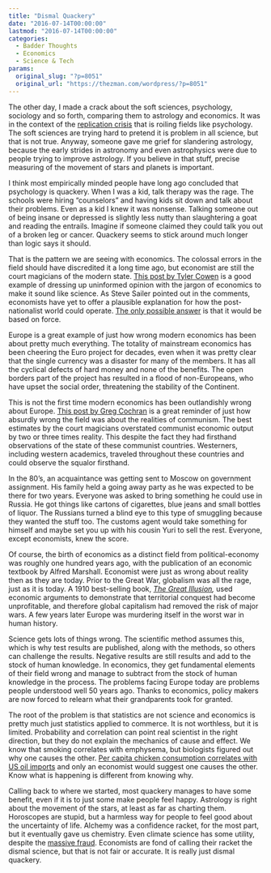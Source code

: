 ```yaml
---
title: "Dismal Quackery"
date: "2016-07-14T00:00:00"
lastmod: "2016-07-14T00:00:00"
categories:
  - Badder Thoughts
  - Economics
  - Science & Tech
params:
  original_slug: "?p=8051"
  original_url: "https://thezman.com/wordpress/?p=8051"
---
```


The other day, I made a crack about the soft sciences, psychology,
sociology and so forth, comparing them to astrology and economics. It
was in the context of the [replication
crisis](https://en.wikipedia.org/wiki/Replication_crisis) that is
roiling fields like psychology. The soft sciences are trying hard to
pretend it is problem in all science, but that is not true. Anyway,
someone gave me grief for slandering astrology, because the
early strides in astronomy and even astrophysics were due to people
trying to improve astrology. If you believe in that stuff, precise
measuring of the movement of stars and planets is important.

I think most empirically minded people have long ago concluded that
psychology is quackery. When I was a kid, talk therapy was the rage. The
schools were hiring “counselors” and having kids sit down and talk about
their problems. Even as a kid I knew it was nonsense. Talking someone
out of being insane or depressed is slightly less nutty than
slaughtering a goat and reading the entrails. Imagine if someone claimed
they could talk you out of a broken leg or cancer. Quackery seems to
stick around much longer than logic says it should.

That is the pattern we are seeing with economics. The colossal errors in
the field should have discredited it a long time ago, but economist are
still the court magicians of the modern state. [This post by Tyler
Cowen](http://marginalrevolution.com/marginalrevolution/2016/06/why-brexit-happened-the-lens-of-japan.html)
is a good example of dressing up uninformed opinion with the jargon of
economics to make it sound like science. As Steve Sailer pointed out in
the comments, economists have yet to offer a plausible explanation for
how the post-nationalist world could operate. [The only possible
answer](http://thezman.com/wordpress/?p=7935) is that it would be based
on force.

Europe is a great example of just how wrong modern economics has been
about pretty much everything. The totality of mainstream economics has
been cheering the Euro project for decades, even when it was pretty
clear that the single currency was a disaster for many of the members.
It has all the cyclical defects of hard money and none of the benefits.
The open borders part of the project has resulted in a flood of
non-Europeans, who have upset the social order, threatening the
stability of the Continent.

This is not the first time modern economics has been outlandishly wrong
about Europe. [This post by Greg
Cochran](https://westhunt.wordpress.com/2016/07/02/economists-and-the-reds/)
is a great reminder of just how absurdly wrong the field was about the
realities of communism. The best estimates by the court magicians
overstated communist economic output by two or three times reality. This
despite the fact they had firsthand observations of the state of these
communist countries. Westerners, including western academics, traveled
throughout these countries and could observe the squalor firsthand.

In the 80’s, an acquaintance was getting sent to Moscow on government
assignment. His family held a going away party as he was expected to be
there for two years. Everyone was asked to bring something he could use
in Russia. He got things like cartons of cigarettes, blue jeans and
small bottles of liquor. The Russians turned a blind eye to this type of
smuggling because they wanted the stuff too. The customs agent would
take something for himself and maybe set you up with his cousin Yuri to
sell the rest. Everyone, except economists, knew the score.

Of course, the birth of economics as a distinct field from
political-economy was roughly one hundred years ago, with the
publication of an economic textbook by Alfred Marshall. Economist were
just as wrong about reality then as they are today. Prior to the Great
War, globalism was all the rage, just as it is today. A 1910
best-selling book, *[The Great
Illusion](https://en.wikipedia.org/wiki/The_Great_Illusion),* used
economic arguments to demonstrate that territorial conquest had become
unprofitable, and therefore global capitalism had removed the risk of
major wars. A few years later Europe was murdering itself in the worst
war in human history.

Science gets lots of things wrong. The scientific method assumes this,
which is why test results are published, along with the methods, so
others can challenge the results. Negative results are still results and
add to the stock of human knowledge. In economics, they get fundamental
elements of their field wrong and manage to subtract from the stock of
human knowledge in the process. The problems facing Europe today are
problems people understood well 50 years ago. Thanks to economics,
policy makers are now forced to relearn what their grandparents took for
granted.

The root of the problem is that statistics are not science and economics
is pretty much just statistics applied to commerce. It is not worthless,
but it is limited. Probability and correlation can point real scientist
in the right direction, but they do not explain the mechanics of cause
and effect. We know that smoking correlates with emphysema, but
biologists figured out why one causes the other. [Per capita chicken
consumption correlates with US oil
imports](http://tylervigen.com/spurious-correlations) and only an
economist would suggest one causes the other. Know what is happening is
different from knowing why.

Calling back to where we started, most quackery manages to have some
benefit, even if it is to just some make people feel happy. Astrology is
right about the movement of the stars, at least as far as charting them.
Horoscopes are stupid, but a harmless way for people to feel good about
the uncertainty of life. Alchemy was a confidence racket, for the most
part, but it eventually gave us chemistry. Even climate science has some
utility, despite the [massive
fraud](http://www.meteo.psu.edu/holocene/public_html/Mann/index.php).
Economists are fond of calling their racket the dismal science, but that
is not fair or accurate. It is really just dismal quackery.
